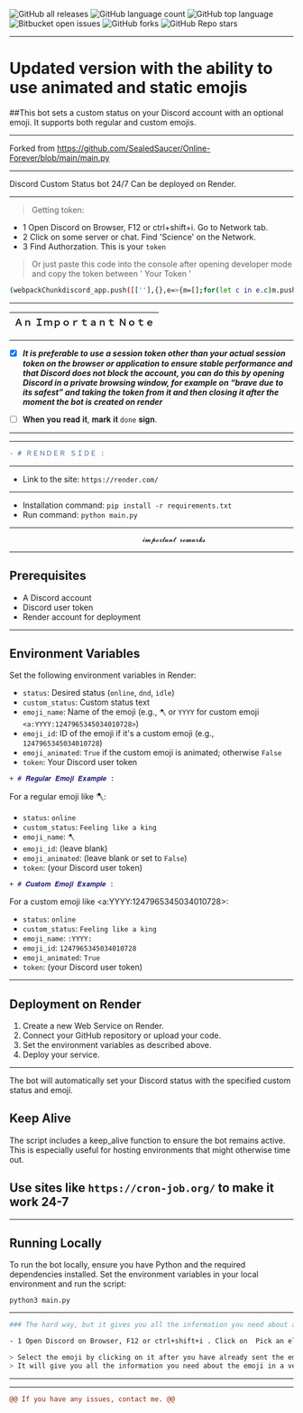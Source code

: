 ![GitHub all releases](https://img.shields.io/github/downloads/P5-0/V//total)
![GitHub language count](https://img.shields.io/github/languages/count/P5-0/V/)
![GitHub top language](https://img.shields.io/github/languages/top/P5-0/V/?color=yellow)
![Bitbucket open issues](https://img.shields.io/bitbucket/issues/P5-0/V/)
![GitHub forks](https://img.shields.io/github/forks/P5-0/V/?style=social)
![GitHub Repo stars](https://img.shields.io/github/stars/P5-0/V/?style=social)
****

# Updated version with the ability to use animated and static emojis
##This bot sets a custom status on your Discord account with an optional emoji. It supports both regular and custom emojis.

**** 
Forked from https://github.com/SealedSaucer/Online-Forever/blob/main/main.py
**** 
Discord Custom Status bot 24/7 Can be deployed on Render.
**** 
> Getting token:

- 1 Open Discord on Browser, F12 or ctrl+shift+i. Go to Network tab. 
- 2 Click on some server or chat. Find 'Science' on the Network.
- 3 Find Authorzation. This is your `token`
> Or just paste this code into the console after opening developer mode and copy the token between  '  Your Token  '
```sh
(webpackChunkdiscord_app.push([[''],{},e=>{m=[];for(let c in e.c)m.push(e.c[c])}]),m).find(m=>m?.exports?.default?.getToken!==void 0).exports.default.getToken()
```
---
| Ａｎ Ｉｍｐｏｒｔａｎｔ Ｎｏｔｅ |
| :---- |
---
- [x] *__It is preferable to use a session token other than your actual session token on the browser or application to ensure stable performance and that Discord does not block the account, you can do this by opening Discord in a private browsing window, for example on “brave due to its safest” and taking the token from it and then closing it after the moment the bot is created on render__*


- [ ] 𝐖𝐡𝐞𝐧 𝐲𝐨𝐮 𝐫𝐞𝐚𝐝 𝐢𝐭, 𝐦𝐚𝐫𝐤 𝐢𝐭 ``done`` 𝐬𝐢𝐠𝐧.  
---
**** 


```diff
- # ＲＥＮＤＥＲ ＳＩＤＥ :
```
**** 

- Link to the site: `https://render.com/`
****

- Installation command: `pip install -r requirements.txt`
- Run command: `python main.py`
****
                               
                                     𝓲𝓶𝓹𝓸𝓻𝓽𝓪𝓷𝓽 𝓻𝓮𝓶𝓪𝓻𝓴𝓼
****
## Prerequisites

- A Discord account
- Discord user token
- Render account for deployment
****

## Environment Variables

Set the following environment variables in Render:

- `status`: Desired status (`online`, `dnd`, `idle`)
- `custom_status`: Custom status text
- `emoji_name`: Name of the emoji (e.g., `🪓` or `YYYY` for custom emoji `<a:YYYY:1247965345034010728>`)
- `emoji_id`: ID of the emoji if it's a custom emoji (e.g., `1247965345034010728`)
- `emoji_animated`: `True` if the custom emoji is animated; otherwise `False`
- `token`: Your Discord user token

```diff
+ # 𝑹𝒆𝒈𝒖𝒍𝒂𝒓 𝑬𝒎𝒐𝒋𝒊 𝑬𝒙𝒂𝒎𝒑𝒍𝒆 :
```

For a regular emoji like 🪓:

- `status`: `online`
- `custom_status`: `Feeling like a king`
- `emoji_name`: `🪓`
- `emoji_id`: (leave blank)
- `emoji_animated`: (leave blank or set to `False`)
- `token`: (your Discord user token)

```diff
+ # 𝑪𝒖𝒔𝒕𝒐𝒎 𝑬𝒎𝒐𝒋𝒊 𝑬𝒙𝒂𝒎𝒑𝒍𝒆 :
```

For a custom emoji like <a:YYYY:1247965345034010728>:

- `status`: `online`
- `custom_status`: `Feeling like a king`
- `emoji_name`: `:YYYY:`
- `emoji_id`: `1247965345034010728`
- `emoji_animated`: `True`
- `token`: (your Discord user token)
****

## Deployment on Render

1. Create a new Web Service on Render.
2. Connect your GitHub repository or upload your code.
3. Set the environment variables as described above.
4. Deploy your service.
****

The bot will automatically set your Discord status with the specified custom status and emoji.

## Keep Alive

The script includes a keep_alive function to ensure the bot remains active. This is especially useful for hosting environments that might otherwise time out.
## Use sites like `https://cron-job.org/` to make it work 24-7
****

## Running Locally

To run the bot locally, ensure you have Python and the required dependencies installed. Set the environment variables in your local environment and run the script:

``python3 main.py``
****
```sh
### The hard way, but it gives you all the information you need about anything including emojis and lets you know even the id of regular or animated emojis

- 1 Open Discord on Browser, F12 or ctrl+shift+i . Click on  Pick an elemen <it has an icon that looks like a Cursor on a screen>. 

> Select the emoji by clicking on it after you have already sent the emoji in a chat message. And double-click on it. 
> It will give you all the information you need about the emoji in a very detailed way.
```

****
****


```diff
@@ If you have any issues, contact me. @@
```



